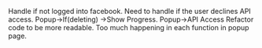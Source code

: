 Handle if not logged into facebook.
Need to handle if the user declines API access.
Popup->If(deleting) ->Show Progress.
Popup->API Access
Refactor code to be more readable. Too much happening in each function in popup page.